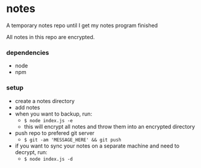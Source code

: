 # notes
A temporary notes repo until I get my notes program finished

All notes in this repo are encrypted.

### dependencies
- node
- npm

### setup
- create a notes directory
- add notes
- when you want to backup, run:
  - `$ node index.js -e`
  - this will encrypt all notes and throw them into an encrypted directory
- push repo to prefered git server
  - `$ git -am 'MESSAGE_HERE' && git push`
- if you want to sync your notes on a separate machine and need to decrypt, run:
  - `$ node index.js -d`
